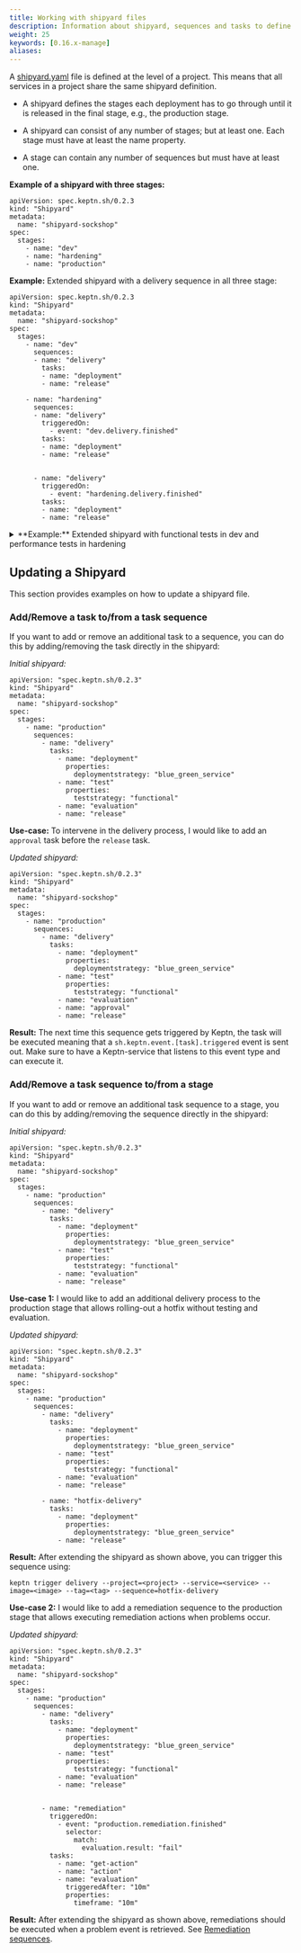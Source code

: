 ```yaml
---
title: Working with shipyard files
description: Information about shipyard, sequences and tasks to define processes and workflows.
weight: 25
keywords: [0.16.x-manage]
aliases:
---
```


A [shipyard.yaml](../../reference/files/shipyard) file is defined at the level of a project.
This means that all services in a project share the same shipyard definition.

* A shipyard defines the stages each deployment has to go through until it is released in the final stage, e.g., the production stage.

* A shipyard can consist of any number of stages; but at least one. Each stage must have at least the name property.

* A stage can contain any number of sequences but must have at least one.

**Example of a shipyard with three stages:**

    apiVersion: spec.keptn.sh/0.2.3
    kind: "Shipyard"
    metadata:
      name: "shipyard-sockshop"
    spec:
      stages:
        - name: "dev"
        - name: "hardening"
        - name: "production"

**Example:** Extended shipyard with a delivery sequence in all three stage:

    apiVersion: spec.keptn.sh/0.2.3
    kind: "Shipyard"
    metadata:
      name: "shipyard-sockshop"
    spec:
      stages:
        - name: "dev"
          sequences:
          - name: "delivery"
            tasks: 
            - name: "deployment"
            - name: "release"

        - name: "hardening"
          sequences:
          - name: "delivery"
            triggeredOn:
              - event: "dev.delivery.finished"
            tasks: 
            - name: "deployment"
            - name: "release"


          - name: "delivery"
            triggeredOn:
              - event: "hardening.delivery.finished"
            tasks: 
            - name: "deployment"
            - name: "release"

<details><summary>**Example:** Extended shipyard with functional tests in dev and performance tests in hardening
</summary>

<p>

    apiVersion: spec.keptn.sh/0.2.3
    kind: "Shipyard"
    metadata:
      name: "shipyard-sockshop"
    spec:
      stages:
        - name: "dev"
          sequences:
            - name: "delivery"
              tasks:
                - name: "deployment"
                  properties:
                    deploymentstrategy: "direct"
                - name: "test"
                  properties:
                    teststrategy: "functional"
                - name: "evaluation"
                - name: "release"

        - name: "staging"
          sequences:
            - name: "delivery"
              triggeredOn:
                - event: "dev.delivery.finished"
              tasks:
                - name: "deployment"
                  properties:
                    deploymentstrategy: "blue_green_service"
                - name: "test"
                  properties:
                    teststrategy: "performance"
                - name: "evaluation"
                - name: "release"

</p>
</details>


## Updating a Shipyard

This section provides examples on how to update a shipyard file.

### Add/Remove a task to/from a task sequence

If you want to add or remove an additional task to a sequence, you can do this by adding/removing the task directly in the shipyard: 

*Initial shipyard:*

```
apiVersion: "spec.keptn.sh/0.2.3"
kind: "Shipyard"
metadata:
  name: "shipyard-sockshop"
spec:
  stages:
    - name: "production"
      sequences:
        - name: "delivery"
          tasks:
            - name: "deployment"
              properties:
                deploymentstrategy: "blue_green_service"
            - name: "test"
              properties:
                teststrategy: "functional"
            - name: "evaluation"
            - name: "release"
```

**Use-case:** To intervene in the delivery process, I would like to add an `approval` task before the `release` task.

*Updated shipyard:*

```
apiVersion: "spec.keptn.sh/0.2.3"
kind: "Shipyard"
metadata:
  name: "shipyard-sockshop"
spec:
  stages:
    - name: "production"
      sequences:
        - name: "delivery"
          tasks:
            - name: "deployment"
              properties:
                deploymentstrategy: "blue_green_service"
            - name: "test"
              properties:
                teststrategy: "functional"
            - name: "evaluation"
            - name: "approval"
            - name: "release"
```

**Result:** The next time this sequence gets triggered by Keptn, the task will be executed meaning that a `sh.keptn.event.[task].triggered` event is sent out. Make sure to have a Keptn-service that listens to this event type and can execute it. 

### Add/Remove a task sequence to/from a stage

If you want to add or remove an additional task sequence to a stage, you can do this by adding/removing the sequence directly in the shipyard: 

*Initial shipyard:*

```
apiVersion: "spec.keptn.sh/0.2.3"
kind: "Shipyard"
metadata:
  name: "shipyard-sockshop"
spec:
  stages:
    - name: "production"
      sequences:
        - name: "delivery"
          tasks:
            - name: "deployment"
              properties:
                deploymentstrategy: "blue_green_service"
            - name: "test"
              properties:
                teststrategy: "functional"
            - name: "evaluation"
            - name: "release"
```

**Use-case 1:** I would like to add an additional delivery process to the production stage that allows rolling-out a hotfix without testing and evaluation. 

*Updated shipyard:*

```
apiVersion: "spec.keptn.sh/0.2.3"
kind: "Shipyard"
metadata:
  name: "shipyard-sockshop"
spec:
  stages:
    - name: "production"
      sequences:
        - name: "delivery"
          tasks:
            - name: "deployment"
              properties:
                deploymentstrategy: "blue_green_service"
            - name: "test"
              properties:
                teststrategy: "functional"
            - name: "evaluation"
            - name: "release"

        - name: "hotfix-delivery"
          tasks:
            - name: "deployment"
              properties:
                deploymentstrategy: "blue_green_service"
            - name: "release"
```

**Result:** After extending the shipyard as shown above, you can trigger this sequence using: 

```
keptn trigger delivery --project=<project> --service=<service> --image=<image> --tag=<tag> --sequence=hotfix-delivery
```

**Use-case 2:** I would like to add a remediation sequence to the production stage that allows executing remediation actions when problems occur.

*Updated shipyard:*

```
apiVersion: "spec.keptn.sh/0.2.3"
kind: "Shipyard"
metadata:
  name: "shipyard-sockshop"
spec:
  stages:
    - name: "production"
      sequences:
        - name: "delivery"
          tasks:
            - name: "deployment"
              properties:
                deploymentstrategy: "blue_green_service"
            - name: "test"
              properties:
                teststrategy: "functional"
            - name: "evaluation"
            - name: "release"


        - name: "remediation"
          triggeredOn:
            - event: "production.remediation.finished"
              selector:
                match:
                  evaluation.result: "fail"
          tasks:
            - name: "get-action"
            - name: "action"
            - name: "evaluation"
              triggeredAfter: "10m"
              properties:
                timeframe: "10m"
```

**Result:** After extending the shipyard as shown above,
remediations should be executed when a problem event is retrieved.
See [Remediation sequences](../remediation-sequence/).

